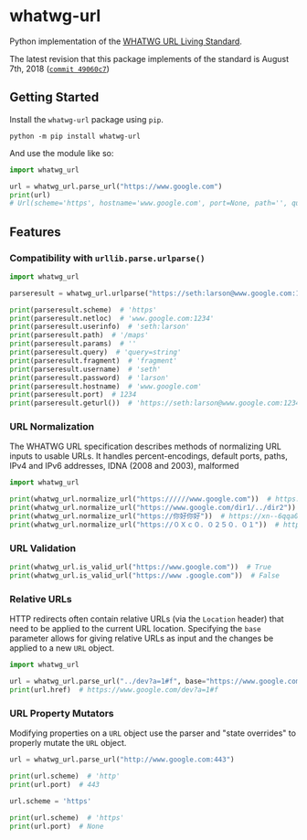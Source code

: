 # whatwg-url

Python implementation of the [WHATWG URL Living Standard](https://url.spec.whatwg.org/).

The latest revision that this package implements of the standard is August 7th, 2018 ([`commit 49060c7`](https://github.com/whatwg/url/commit/49060c74d3047602a572f9e88a6a1101f4fd32f3))

## Getting Started

Install the `whatwg-url` package using `pip`.

`python -m pip install whatwg-url`

And use the module like so:

```python
import whatwg_url

url = whatwg_url.parse_url("https://www.google.com")
print(url)
# Url(scheme='https', hostname='www.google.com', port=None, path='', query='', fragment='')
```

## Features

### Compatibility with `urllib.parse.urlparse()`

```python
import whatwg_url

parseresult = whatwg_url.urlparse("https://seth:larson@www.google.com:1234/maps?query=string#fragment")

print(parseresult.scheme)  # 'https'
print(parseresult.netloc)  # 'www.google.com:1234'
print(parseresult.userinfo)  # 'seth:larson'
print(parseresult.path)  # '/maps'
print(parseresult.params)  # ''
print(parseresult.query)  # 'query=string'
print(parseresult.fragment)  # 'fragment'
print(parseresult.username)  # 'seth'
print(parseresult.password)  # 'larson'
print(parseresult.hostname)  # 'www.google.com'
print(parseresult.port)  # 1234
print(parseresult.geturl())  # 'https://seth:larson@www.google.com:1234/maps?query=string#fragment'
```

### URL Normalization

The WHATWG URL specification describes methods of normalizing URL inputs to usable URLs.
It handles percent-encodings, default ports, paths, IPv4 and IPv6 addresses, IDNA (2008 and 2003), malformed 

```python
import whatwg_url

print(whatwg_url.normalize_url("https://////www.google.com"))  # https://www.google.com
print(whatwg_url.normalize_url("https://www.google.com/dir1/../dir2"))  # https://www.google.com/dir2
print(whatwg_url.normalize_url("https://你好你好"))  # https://xn--6qqa088eba/
print(whatwg_url.normalize_url("https://０Ｘｃ０．０２５０．０１"))  # https://192.168.0.1/
```

### URL Validation

```python
print(whatwg_url.is_valid_url("https://www.google.com"))  # True
print(whatwg_url.is_valid_url("https://www .google.com"))  # False
```

### Relative URLs

HTTP redirects often contain relative URLs (via the `Location` header) that need to be applied to the current URL location.
Specifying the `base` parameter allows for giving relative URLs as input and the changes be applied to a new `URL` object.

```python
import whatwg_url

url = whatwg_url.parse_url("../dev?a=1#f", base="https://www.google.com/maps")
print(url.href)  # https://www.google.com/dev?a=1#f
```

### URL Property Mutators

Modifying properties on a `URL` object use the parser and "state overrides" to properly mutate the `URL` object.

```python
url = whatwg_url.parse_url("http://www.google.com:443")

print(url.scheme)  # 'http'
print(url.port)  # 443

url.scheme = 'https'

print(url.scheme)  # 'https'
print(url.port)  # None
```
